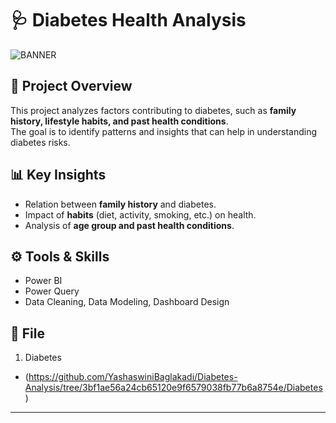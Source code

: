 # 🩺 Diabetes Health Analysis
![BANNER](https://github.com/YashaswiniBaglakadi/Diabetes-Analysis/blob/8f5cc13d2ba125c758b8c1da6c0405fccb8b74d3/Image%20Banner/health-care-doctor-help-concept.jpg)
## 📌 Project Overview
This project analyzes factors contributing to diabetes, such as **family history, lifestyle habits, and past health conditions**.  
The goal is to identify patterns and insights that can help in understanding diabetes risks.
## 📊 Key Insights
- Relation between **family history** and diabetes.
- Impact of **habits** (diet, activity, smoking, etc.) on health.
- Analysis of **age group and past health conditions**.
## ⚙️ Tools & Skills
- Power BI
- Power Query
- Data Cleaning, Data Modeling, Dashboard Design
## 📂 File
1. Diabetes 
- (https://github.com/YashaswiniBaglakadi/Diabetes-Analysis/tree/3bf1ae56a24cb65120e9f6579038fb77b6a8754e/Diabetes)

---

